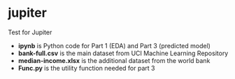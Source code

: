 # jupiter
Test for Jupiter </br>
- __ipynb__ is Python code for Part 1 (EDA) and Part 3 (predicted model)
- __bank-full.csv__ is the main dataset from UCI Machine Learning Repository
- __median-income.xlsx__ is the additional dataset from the world bank
- __Func.py__ is the utility function needed for part 3

